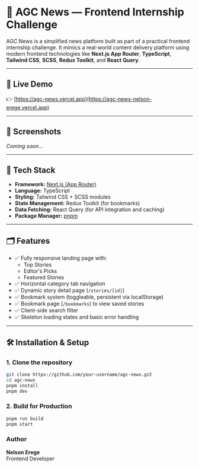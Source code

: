 # 📰 AGC News — Frontend Internship Challenge

AGC News is a simplified news platform built as part of a practical frontend internship challenge. It mimics a real-world content delivery platform using modern frontend technologies like **Next.js App Router**, **TypeScript**, **Tailwind CSS**, **SCSS**, **Redux Toolkit**, and **React Query**.

---

## 🚀 Live Demo

👉 [https://agc-news.vercel.app](https://agc-news-nelson-erege.vercel.app)

---


## 📸 Screenshots

_Coming soon..._

---

## 🧰 Tech Stack

- **Framework:** [Next.js (App Router)](https://nextjs.org/docs/app/building-your-application)
- **Language:** TypeScript
- **Styling:** Tailwind CSS + SCSS modules
- **State Management:** Redux Toolkit (for bookmarks)
- **Data Fetching:** React Query (for API integration and caching)
- **Package Manager:** [pnpm](https://pnpm.io)

---

## 🗂️ Features

- ✅ Fully responsive landing page with:
  - Top Stories
  - Editor's Picks
  - Featured Stories
- ✅ Horizontal category tab navigation
- ✅ Dynamic story detail page (`/stories/[id]`)
- ✅ Bookmark system (toggleable, persistent via localStorage)
- ✅ Bookmark page (`/bookmarks`) to view saved stories
- ✅ Client-side search filter
- ✅ Skeleton loading states and basic error handling

---

## 🛠️ Installation & Setup

### 1. Clone the repository

```bash
git clone https://github.com/your-username/agc-news.git
cd agc-news
pnpm install
pnpm dev
```
### 2. Build for Production

```bash
pnpm run build
pnpm start
```


### Author
**Nelson Erege**<br>
Frontend Developer
